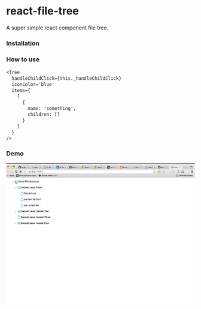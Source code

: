 # react-file-tree
A super simple react component file tree.

### Installation

### How to use
```
<Tree
  handleChildClick={this._handleChildClick}
  iconColor='blue'
  items={
    [
      {
        name: 'something',
        children: []
      }
    ]
  }
/>  

```

### Demo
![tree gif](https://raw.githubusercontent.com/lukeschunk/react-file-tree/master/FileTree.gif)
